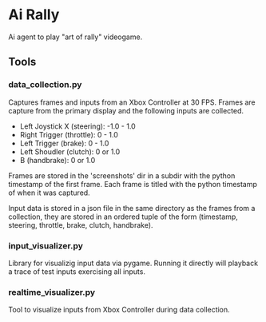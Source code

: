 # Ai Rally

Ai agent to play "art of rally" videogame.

## Tools

### data_collection.py

Captures frames and inputs from an Xbox Controller at 30 FPS. Frames are capture from the primary display and the following inputs are collected.
* Left Joystick X (steering): -1.0 - 1.0
* Right Trigger (throttle): 0 - 1.0
* Left Trigger (brake): 0 - 1.0
* Left Shoudler (clutch): 0 or 1.0
* B (handbrake): 0 or 1.0

Frames are stored in the 'screenshots' dir in a subdir with the python timestamp of the first frame. Each frame is titled with the python timestamp of when it was captured. 

Input data is stored in a json file in the same directory as the frames from a collection, they are stored in an ordered tuple of the form (timestamp, steering, throttle, brake, clutch, handbrake).

### input_visualizer.py

Library for visualizig input data via pygame. Running it directly will playback a trace of test inputs exercising all inputs.

### realtime_visualizer.py

Tool to visualize inputs from Xbox Controller during data collection.
